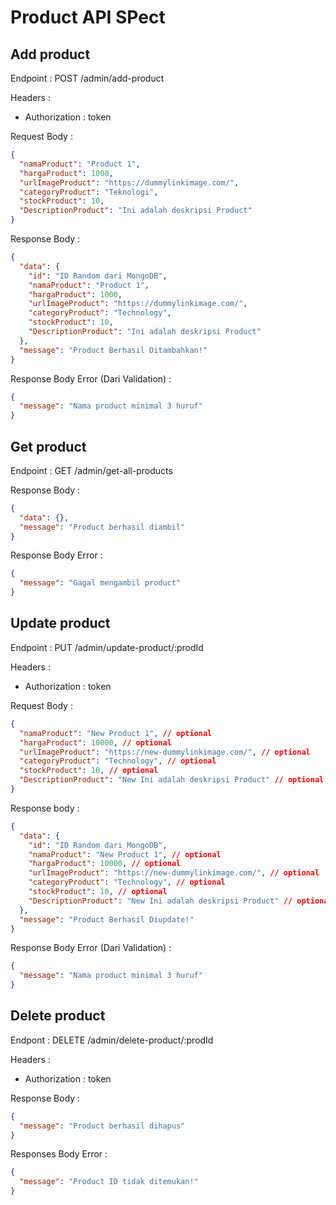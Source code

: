 # Product API SPect

## Add product

Endpoint : POST /admin/add-product

Headers :

- Authorization : token

Request Body :

```json
{
  "namaProduct": "Product 1",
  "hargaProduct": 1000,
  "urlImageProduct": "https://dummylinkimage.com/",
  "categoryProduct": "Teknologi",
  "stockProduct": 10,
  "DescriptionProduct": "Ini adalah deskripsi Product"
}
```

Response Body :

```json
{
  "data": {
    "id": "ID Random dari MongoDB",
    "namaProduct": "Product 1",
    "hargaProduct": 1000,
    "urlImageProduct": "https://dummylinkimage.com/",
    "categoryProduct": "Technology",
    "stockProduct": 10,
    "DescriptionProduct": "Ini adalah deskripsi Product"
  },
  "message": "Product Berhasil Ditambahkan!"
}
```

Response Body Error (Dari Validation) :

```json
{
  "message": "Nama product minimal 3 huruf"
}
```

## Get product

Endpoint : GET /admin/get-all-products

Response Body :

```json
{
  "data": {},
  "message": "Product berhasil diambil"
}
```

Response Body Error :

```json
{
  "message": "Gagal mengambil product"
}
```

## Update product

Endpoint : PUT /admin/update-product/:prodId

Headers :

- Authorization : token

Request Body :

```json
{
  "namaProduct": "New Product 1", // optional
  "hargaProduct": 10000, // optional
  "urlImageProduct": "https://new-dummylinkimage.com/", // optional
  "categoryProduct": "Technology", // optional
  "stockProduct": 10, // optional
  "DescriptionProduct": "New Ini adalah deskripsi Product" // optional
}
```

Response body :

```json
{
  "data": {
    "id": "ID Random dari MongoDB",
    "namaProduct": "New Product 1", // optional
    "hargaProduct": 10000, // optional
    "urlImageProduct": "https://new-dummylinkimage.com/", // optional
    "categoryProduct": "Technology", // optional
    "stockProduct": 10, // optional
    "DescriptionProduct": "New Ini adalah deskripsi Product" // optional
  },
  "message": "Product Berhasil Diupdate!"
}
```

Response Body Error (Dari Validation) :

```json
{
  "message": "Nama product minimal 3 huruf"
}
```

## Delete product

Endpont : DELETE /admin/delete-product/:prodId

Headers :

- Authorization : token

Response Body :

```json
{
  "message": "Product berhasil dihapus"
}
```

Responses Body Error :

```json
{
  "message": "Product ID tidak ditemukan!"
}
```
